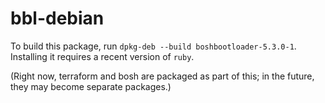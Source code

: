 # bbl-debian

To build this package, run `dpkg-deb --build boshbootloader-5.3.0-1`. Installing it requires a recent version of `ruby`.

(Right now, terraform and bosh are packaged as part of this; in the future, they may become separate packages.)
